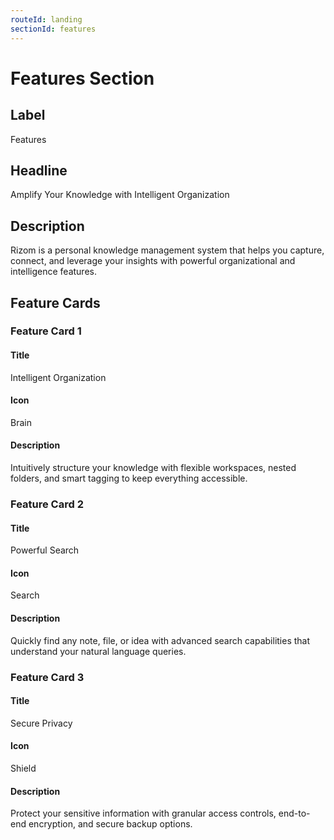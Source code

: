 ```yaml
---
routeId: landing
sectionId: features
---
```


# Features Section

## Label

Features

## Headline

Amplify Your Knowledge with Intelligent Organization

## Description

Rizom is a personal knowledge management system that helps you capture, connect, and leverage your insights with powerful organizational and intelligence features.

## Feature Cards

### Feature Card 1

#### Title

Intelligent Organization

#### Icon

Brain

#### Description

Intuitively structure your knowledge with flexible workspaces, nested folders, and smart tagging to keep everything accessible.

### Feature Card 2

#### Title

Powerful Search

#### Icon

Search

#### Description

Quickly find any note, file, or idea with advanced search capabilities that understand your natural language queries.

### Feature Card 3

#### Title

Secure Privacy

#### Icon

Shield

#### Description

Protect your sensitive information with granular access controls, end-to-end encryption, and secure backup options.
